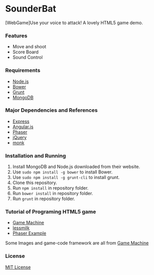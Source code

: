 SounderBat
==========
[WebGame]Use your voice to attack! A lovely HTML5 game demo.

### Features

* Move and shoot
* Score Board
* Sound Control

### Requirements

* [Node.js](http://nodejs.org)
* [Bower](http://bower.io)
* [Grunt](http://gruntjs.com/)
* [MongoDB](http://www.mongodb.org/)

### Major Dependencies and References

* [Express](http://expressjs.com)
* [Angular.js](http://angularjs.org)
* [Phaser](https://github.com/photonstorm/phaser)
* [jQuery](https://github.com/jquery/jquery)
* [monk](https://github.com/LearnBoost/monk)

### Installation and Running

1. Install MongoDB and Node.js downloaded from their website.
2. Use `sudo npm install -g bower` to install Bower.
3. Use `sudo npm install -g grunt-cli` to install grunt.
4. Clone this repository.
5. Run `npm install` in repository folder.
6. Run `bower install` in repository folder.
7. Run `grunt` in repository folder.


### Tutorial of Programing HTML5 game
* [Game Machine](http://gamemechanicexplorer.com/)
* [lessmilk](http://blog.lessmilk.com/make-html5-games-with-phaser-1/)
* [Phaser Example](https://github.com/photonstorm/phaser-examples)


Some Images and game-code framework are all from [Game Machine](http://gamemechanicexplorer.com/)

### License

[MIT License](http://opensource.org/licenses/MIT)

